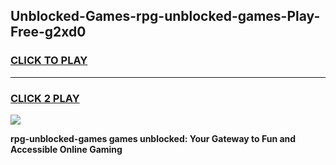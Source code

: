 
## Unblocked-Games-rpg-unblocked-games-Play-Free-g2xd0
<h3>
<a href="https://premium76.site?title=rpg-unblocked-games&ref=10A">CLICK TO PLAY</a></h3>
<hr>

<h3>
<a href="https://premium76.site?title=rpg-unblocked-games&ref=10A">CLICK 2 PLAY</a>
  
</h3>

<a href="https://premium76.site?title=rpg-unblocked-games&ref=10A"><img src="https://clearcache.store/games.png"></a>


**rpg-unblocked-games games unblocked: Your Gateway to Fun and Accessible Online Gaming**

